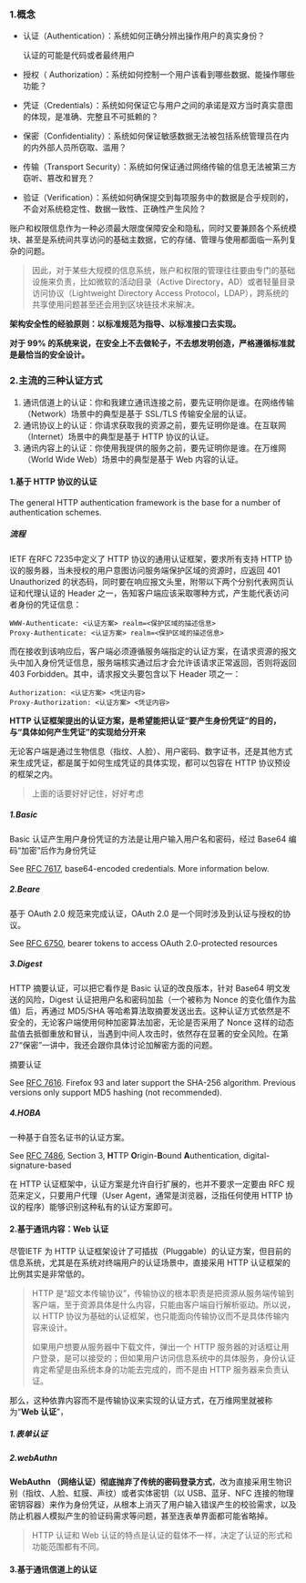 ### 1.概念

- 认证（Authentication）：系统如何正确分辨出操作用户的真实身份？

  认证的可能是代码或者最终用户

- 授权（ Authorization）：系统如何控制一个用户该看到哪些数据、能操作哪些功能？

- 凭证（Credentials）：系统如何保证它与用户之间的承诺是双方当时真实意图的体现，是准确、完整且不可抵赖的？

- 保密（Confidentiality）：系统如何保证敏感数据无法被包括系统管理员在内的内外部人员所窃取、滥用？

- 传输（Transport Security）：系统如何保证通过网络传输的信息无法被第三方窃听、篡改和冒充？

- 验证（Verification）：系统如何确保提交到每项服务中的数据是合乎规则的，不会对系统稳定性、数据一致性、正确性产生风险？

账户和权限信息作为一种必须最大限度保障安全和隐私，同时又要兼顾各个系统模块、甚至是系统间共享访问的基础主数据，它的存储、管理与使用都面临一系列复杂的问题。

> 因此，对于某些大规模的信息系统，账户和权限的管理往往要由专门的基础设施来负责，比如微软的活动目录（Active Directory，AD）或者轻量目录访问协议（Lightweight Directory Access Protocol，LDAP），跨系统的共享使用问题甚至还会用到区块链技术来解决。

**架构安全性的经验原则：以标准规范为指导、以标准接口去实现。**

**对于 99% 的系统来说，在安全上不去做轮子，不去想发明创造，严格遵循标准就是最恰当的安全设计。**


[1]: https://time.geekbang.org/column/article/329954	"23 | 认证：系统如何正确分辨操作用户的真实身份？"



### 2.主流的三种认证方式

1. 通讯信道上的认证：你和我建立通讯连接之前，要先证明你是谁。在网络传输（Network）场景中的典型是基于 SSL/TLS 传输安全层的认证。
2. 通讯协议上的认证：你请求获取我的资源之前，要先证明你是谁。在互联网（Internet）场景中的典型是基于 HTTP 协议的认证。
3. 通讯内容上的认证：你使用我提供的服务之前，要先证明你是谁。在万维网（World Wide Web）场景中的典型是基于 Web 内容的认证。

#### 1.基于 HTTP 协议的认证

The general HTTP authentication framework is the base for a number of authentication schemes.

##### 流程

IETF 在RFC 7235中定义了 HTTP 协议的通用认证框架，要求所有支持 HTTP 协议的服务器，当未授权的用户意图访问服务端保护区域的资源时，应返回 401 Unauthorized 的状态码，同时要在响应报文头里，附带以下两个分别代表网页认证和代理认证的 Header 之一，告知客户端应该采取哪种方式，产生能代表访问者身份的凭证信息：

```	http
WWW-Authenticate: <认证方案> realm=<保护区域的描述信息>
Proxy-Authenticate: <认证方案> realm=<保护区域的描述信息>
```

而在接收到该响应后，客户端必须遵循服务端指定的认证方案，在请求资源的报文头中加入身份凭证信息，服务端核实通过后才会允许该请求正常返回，否则将返回 403 Forbidden。其中，请求报文头要包含以下 Header 项之一：

```http
Authorization: <认证方案> <凭证内容>
Proxy-Authorization: <认证方案> <凭证内容>
```

**HTTP 认证框架提出的认证方案，是希望能把认证“要产生身份凭证”的目的，与“具体如何产生凭证”的实现给分开来**

无论客户端是通过生物信息（指纹、人脸）、用户密码、数字证书，还是其他方式来生成凭证，都是属于如何生成凭证的具体实现，都可以包容在 HTTP 协议预设的框架之内。 

> 上面的话要好好记住，好好考虑

##### 1.**Basic**

Basic 认证产生用户身份凭证的方法是让用户输入用户名和密码，经过 Base64 编码“加密”后作为身份凭证

See [RFC 7617](https://datatracker.ietf.org/doc/html/rfc7617), base64-encoded credentials. More information below.

##### 2.**Beare**

基于 OAuth 2.0 规范来完成认证，OAuth 2.0 是一个同时涉及到认证与授权的协议。

See [RFC 6750](https://datatracker.ietf.org/doc/html/rfc6750), bearer tokens to access OAuth 2.0-protected resources

##### 3.**Digest**

HTTP 摘要认证，可以把它看作是 Basic 认证的改良版本，针对 Base64 明文发送的风险，Digest 认证把用户名和密码加盐（一个被称为 Nonce 的变化值作为盐值）后，再通过 MD5/SHA 等哈希算法取摘要发送出去。这种认证方式依然是不安全的，无论客户端使用何种加密算法加密，无论是否采用了 Nonce 这样的动态盐值去抵御重放和冒认，当遇到中间人攻击时，依然存在显著的安全风险。在第 27“保密”一讲中，我还会跟你具体讨论加解密方面的问题。

摘要认证

See [RFC 7616](https://datatracker.ietf.org/doc/html/rfc7616). Firefox 93 and later support the SHA-256 algorithm. Previous versions only support MD5 hashing (not recommended).

##### 4.**HOBA**

一种基于自签名证书的认证方案。

See [RFC 7486](https://datatracker.ietf.org/doc/html/rfc7486), Section 3, **H**TTP **O**rigin-**B**ound **A**uthentication, digital-signature-based

在 HTTP 认证框架中，认证方案是允许自行扩展的，也并不要求一定要由 RFC 规范来定义，只要用户代理（User Agent，通常是浏览器，泛指任何使用 HTTP 协议的程序）能够识别这种私有的认证方案即可。

[1]: https://developer.mozilla.org/en-US/docs/Web/HTTP/Authentication	"HTTP authentication"

#### 2.基于通讯内容：Web 认证

尽管IETF 为 HTTP 认证框架设计了可插拔（Pluggable）的认证方案，但目前的信息系统，尤其是在系统对终端用户的认证场景中，直接采用 HTTP 认证框架的比例其实是非常低的。

> HTTP 是“超文本传输协议”，传输协议的根本职责是把资源从服务端传输到客户端，至于资源具体是什么内容，只能由客户端自行解析驱动。所以说，以 HTTP 协议为基础的认证框架，也只能面向传输协议而不是具体传输内容来设计。
>
> 如果用户想要从服务器中下载文件，弹出一个 HTTP 服务器的对话框让用户登录，是可以接受的；但如果用户访问信息系统中的具体服务，身份认证肯定希望是由系统本身的功能去完成的，而不是由 HTTP 服务器来负责认证。

那么，这种依靠内容而不是传输协议来实现的认证方式，在万维网里就被称为“**Web 认证**”，

##### 1.表单认证

##### 2.webAuthn 

**WebAuthn （网络认证）彻底抛弃了传统的密码登录方式**，改为直接采用生物识别（指纹、人脸、虹膜、声纹）或者实体密钥（以 USB、蓝牙、NFC 连接的物理密钥容器）来作为身份凭证，从根本上消灭了用户输入错误产生的校验需求，以及防止机器人模拟产生的验证码需求等问题，甚至连表单界面都可能省略掉。

> HTTP 认证和 Web 认证的特点是认证的载体不一样，决定了认证的形式和功能范围都有不同。

#### 3.基于通讯信道上的认证











